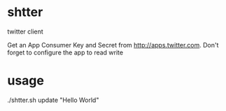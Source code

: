 shtter
======

twitter client

Get an App Consumer Key and Secret from http://apps.twitter.com.
Don't forget to configure the app to read write


usage
=====

./shtter.sh update "Hello World"


